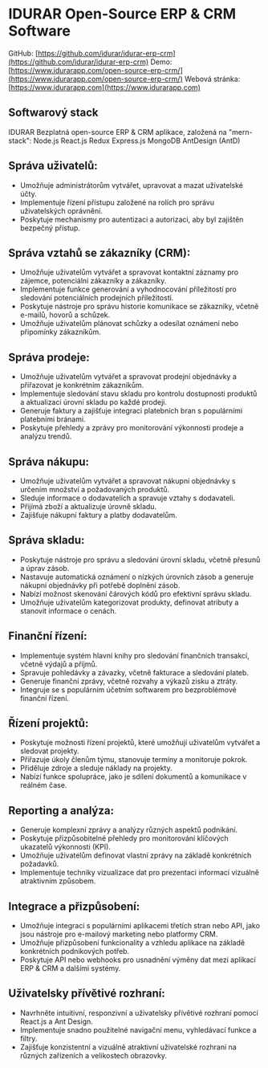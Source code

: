 # IDURAR Open-Source ERP & CRM Software

GitHub: [https://github.com/idurar/idurar-erp-crm](https://github.com/idurar/idurar-erp-crm)
Demo: [https://www.idurarapp.com/open-source-erp-crm/](https://www.idurarapp.com/open-source-erp-crm/)
Webová stránka: [https://www.idurarapp.com](https://www.idurarapp.com)

## Softwarový stack

IDURAR Bezplatná open-source ERP & CRM aplikace, založená na "mern-stack": Node.js React.js Redux Express.js MongoDB AntDesign (AntD)

## Správa uživatelů:

- Umožňuje administrátorům vytvářet, upravovat a mazat uživatelské účty.
- Implementuje řízení přístupu založené na rolích pro správu uživatelských oprávnění.
- Poskytuje mechanismy pro autentizaci a autorizaci, aby byl zajištěn bezpečný přístup.

## Správa vztahů se zákazníky (CRM):

- Umožňuje uživatelům vytvářet a spravovat kontaktní záznamy pro zájemce, potenciální zákazníky a zákazníky.
- Implementuje funkce generování a vyhodnocování příležitostí pro sledování potenciálních prodejních příležitostí.
- Poskytuje nástroje pro správu historie komunikace se zákazníky, včetně e-mailů, hovorů a schůzek.
- Umožňuje uživatelům plánovat schůzky a odesílat oznámení nebo připomínky zákazníkům.

## Správa prodeje:

- Umožňuje uživatelům vytvářet a spravovat prodejní objednávky a přiřazovat je konkrétním zákazníkům.
- Implementuje sledování stavu skladu pro kontrolu dostupnosti produktů a aktualizaci úrovní skladu po každé prodeji.
- Generuje faktury a zajišťuje integraci platebních bran s populárními platebními bránami.
- Poskytuje přehledy a zprávy pro monitorování výkonnosti prodeje a analýzu trendů.

## Správa nákupu:

- Umožňuje uživatelům vytvářet a spravovat nákupní objednávky s určením množství a požadovaných produktů.
- Sleduje informace o dodavatelích a spravuje vztahy s dodavateli.
- Přijímá zboží a aktualizuje úrovně skladu.
- Zajišťuje nákupní faktury a platby dodavatelům.

## Správa skladu:

- Poskytuje nástroje pro správu a sledování úrovní skladu, včetně přesunů a úprav zásob.
- Nastavuje automatická oznámení o nízkých úrovních zásob a generuje nákupní objednávky při potřebě doplnění zásob.
- Nabízí možnost skenování čárových kódů pro efektivní správu skladu.
- Umožňuje uživatelům kategorizovat produkty, definovat atributy a stanovit informace o cenách.

## Finanční řízení:

- Implementuje systém hlavní knihy pro sledování finančních transakcí, včetně výdajů a příjmů.
- Spravuje pohledávky a závazky, včetně fakturace a sledování plateb.
- Generuje finanční zprávy, včetně rozvahy a výkazů zisku a ztráty.
- Integruje se s populárním účetním softwarem pro bezproblémové finanční řízení.

## Řízení projektů:

- Poskytuje možnosti řízení projektů, které umožňují uživatelům vytvářet a sledovat projekty.
- Přiřazuje úkoly členům týmu, stanovuje termíny a monitoruje pokrok.
- Přiděluje zdroje a sleduje náklady na projekty.
- Nabízí funkce spolupráce, jako je sdílení dokumentů a komunikace v reálném čase.

## Reporting a analýza:

- Generuje komplexní zprávy a analýzy různých aspektů podnikání.
- Poskytuje přizpůsobitelné přehledy pro monitorování klíčových ukazatelů výkonnosti (KPI).
- Umožňuje uživatelům definovat vlastní zprávy na základě konkrétních požadavků.
- Implementuje techniky vizualizace dat pro prezentaci informací vizuálně atraktivním způsobem.

## Integrace a přizpůsobení:

- Umožňuje integraci s populárními aplikacemi třetích stran nebo API, jako jsou nástroje pro e-mailový marketing nebo platformy CRM.
- Umožňuje přizpůsobení funkcionality a vzhledu aplikace na základě konkrétních podnikových potřeb.
- Poskytuje API nebo webhooks pro usnadnění výměny dat mezi aplikací ERP & CRM a dalšími systémy.

## Uživatelsky přívětivé rozhraní:

- Navrhněte intuitivní, responzivní a uživatelsky přívětivé rozhraní pomocí React.js a Ant Design.
- Implementuje snadno použitelné navigační menu, vyhledávací funkce a filtry.
- Zajišťuje konzistentní a vizuálně atraktivní uživatelské rozhraní na různých zařízeních a velikostech obrazovky.